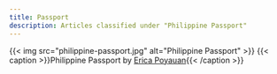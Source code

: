 ```yaml
---
title: Passport
description: Articles classified under "Philippine Passport"
---
```

{{< img src="philippine-passport.jpg" alt="Philippine Passport" >}}
{{< caption >}}Philippine Passport by [Erica Poyauan](https://unsplash.com/photos/wmcuRKFgqNQ){{< /caption >}}